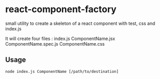 # react-component-factory
small utility to create a skeleton of a react component with test, css and index.js  

It will create four files :
index.js
ComponentName.jsx
ComponentName.spec.js
ComponentName.css

## Usage
`node index.js ComponentName [/path/to/destination]`
